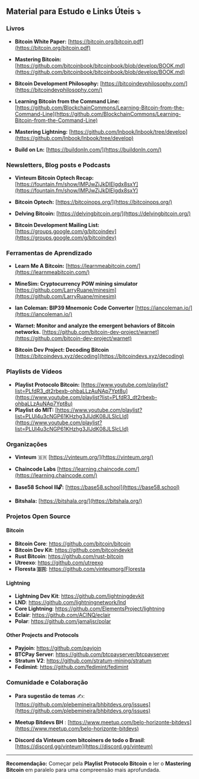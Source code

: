 ## Material para Estudo e Links Úteis ⤵️

### Livros
* **Bitcoin White Paper:** [https://bitcoin.org/bitcoin.pdf](https://bitcoin.org/bitcoin.pdf)

* **Mastering Bitcoin:** [https://github.com/bitcoinbook/bitcoinbook/blob/develop/BOOK.md](https://github.com/bitcoinbook/bitcoinbook/blob/develop/BOOK.md)

* **Bitcoin Development Philosophy:** [https://bitcoindevphilosophy.com/](https://bitcoindevphilosophy.com/)

* **Learning Bitcoin from the Command Line:** [https://github.com/BlockchainCommons/Learning-Bitcoin-from-the-Command-Line](https://github.com/BlockchainCommons/Learning-Bitcoin-from-the-Command-Line)

* **Mastering Lightning:** [https://github.com/lnbook/lnbook/tree/develop](https://github.com/lnbook/lnbook/tree/develop)

* **Build on Ln:** [https://buildonln.com/](https://buildonln.com/)

### Newsletters, Blog posts e Podcasts
* **Vinteum Bitcoin Optech Recap:** [https://fountain.fm/show/lMPJwZjJkDlElgdx8sxY](https://fountain.fm/show/lMPJwZjJkDlElgdx8sxY)

* **Bitcoin Optech:** [https://bitcoinops.org/](https://bitcoinops.org/)

* **Delving Bitcoin:** [https://delvingbitcoin.org/](https://delvingbitcoin.org/)

* **Bitcoin Development Mailing List:** [https://groups.google.com/g/bitcoindev](https://groups.google.com/g/bitcoindev)

### Ferramentas de Aprendizado
* **Learn Me A Bitcoin:** [https://learnmeabitcoin.com/](https://learnmeabitcoin.com/)

* **MineSim: Cryptocurrency POW mining simulator** [https://github.com/LarryRuane/minesim](https://github.com/LarryRuane/minesim)

* **Ian Coleman: BIP39 Mnemonic Code Converter** [https://iancoleman.io/](https://iancoleman.io/)

* **Warnet: Monitor and analyze the emergent behaviors of Bitcoin networks.** [https://github.com/bitcoin-dev-project/warnet](https://github.com/bitcoin-dev-project/warnet)

* **Bitcoin Dev Project: Decoding Bitcoin** [https://bitcoindevs.xyz/decoding](https://bitcoindevs.xyz/decoding)

### Playlists de Vídeos
* **Playlist Protocolo Bitcoin:** [https://www.youtube.com/playlist?list=PLfdR3_dt2rbexb-ohbaLLzAuNAp7Ypt8u](https://www.youtube.com/playlist?list=PLfdR3_dt2rbexb-ohbaLLzAuNAp7Ypt8u)
* **Playlist do MIT:** [https://www.youtube.com/playlist?list=PLUl4u3cNGP61KHzhg3JIJdK08JLSlcLId](https://www.youtube.com/playlist?list=PLUl4u3cNGP61KHzhg3JIJdK08JLSlcLId)

### Organizações
* **Vinteum** 🇧🇷 [https://vinteum.org/](https://vinteum.org/)

* **Chaincode Labs** [https://learning.chaincode.com/](https://learning.chaincode.com/)

* **Base58 School ⛓️🔓:** [https://base58.school](https://base58.school)

* **Bitshala:** [https://bitshala.org/](https://bitshala.org/)

### Projetos Open Source
#### Bitcoin
* **Bitcoin Core**: https://github.com/bitcoin/bitcoin
* **Bitcoin Dev Kit**: https://github.com/bitcoindevkit
* **Rust Bitcoin**: https://github.com/rust-bitcoin
* **Utreexo**: https://github.com/utreexo
* **Floresta 🇧🇷**: https://github.com/vinteumorg/Floresta

#### Lightning
* **Lightning Dev Kit**: https://github.com/lightningdevkit
* **LND**: https://github.com/lightningnetwork/lnd
* **Core Lightning**: https://github.com/ElementsProject/lightning
* **Eclair**: https://github.com/ACINQ/eclair
* **Polar**: https://github.com/jamaljsr/polar

#### Other Projects and Protocols
* **Payjoin**: https://github.com/payjoin
* **BTCPay Server**: https://github.com/btcpayserver/btcpayserver
* **Stratum V2**: https://github.com/stratum-mining/stratum
* **Fedimint**: https://github.com/fedimint/fedimint

### Comunidade e Colaboração
* **Para sugestão de temas** ✍️: [https://github.com/plebemineira/bhbitdevs.org/issues](https://github.com/plebemineira/bhbitdevs.org/issues)

* **Meetup Bitdevs BH** : [https://www.meetup.com/belo-horizonte-bitdevs](https://www.meetup.com/belo-horizonte-bitdevs)

* **Discord da Vinteum com bitcoiners de todo o Brasil**: [https://discord.gg/vinteum](https://discord.gg/vinteum)

---

**Recomendação:** Começar pela **Playlist Protocolo Bitcoin** e ler o **Mastering Bitcoin** em paralelo para uma compreensão mais aprofundada.
